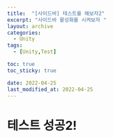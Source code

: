 ```yaml
---
title:  "[사이드바] 테스트를 해보자2"
excerpt: "사이드바 활성화를 시켜보자 "
layout: archive
categories:
  - Unity
tags:
  - [Unity,Test]

toc: true
toc_sticky: true

date: 2022-04-25
last_modified_at: 2022-04-25
---
```


# 테스트 성공2!
